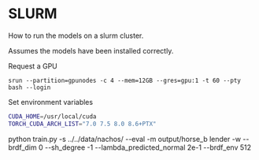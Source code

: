 # SLURM


How to run the models on a slurm cluster.

Assumes the models have been installed correctly.

Request a GPU

```
srun --partition=gpunodes -c 4 --mem=12GB --gres=gpu:1 -t 60 --pty bash --login
```

Set environment variables

```bash
CUDA_HOME=/usr/local/cuda
TORCH_CUDA_ARCH_LIST="7.0 7.5 8.0 8.6+PTX"
```


python train.py -s ../../data/nachos/ --eval -m output/horse_b
lender -w --brdf_dim 0 --sh_degree -1 --lambda_predicted_normal 2e-1 --brdf_env 512